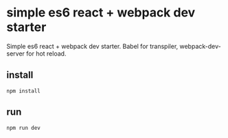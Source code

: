 
# simple es6 react + webpack dev starter

Simple es6 react + webpack dev starter.
Babel for transpiler, webpack-dev-server for hot reload.

## install

```
npm install
```

## run

```
npm run dev
```
